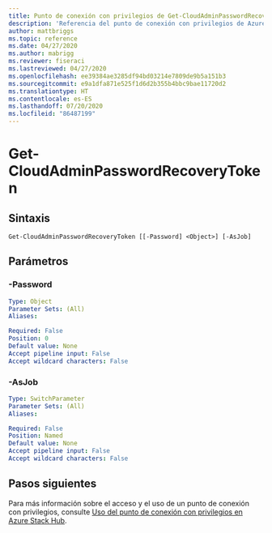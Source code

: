 ```yaml
---
title: Punto de conexión con privilegios de Get-CloudAdminPasswordRecoveryToken para Azure Stack Hub
description: 'Referencia del punto de conexión con privilegios de Azure Stack para PowerShell: Get-CloudAdminPasswordRecoveryToken'
author: mattbriggs
ms.topic: reference
ms.date: 04/27/2020
ms.author: mabrigg
ms.reviewer: fiseraci
ms.lastreviewed: 04/27/2020
ms.openlocfilehash: ee39384ae3285df94bd03214e7809de9b5a151b3
ms.sourcegitcommit: e9a1dfa871e525f1d6d2b355b4bbc9bae11720d2
ms.translationtype: HT
ms.contentlocale: es-ES
ms.lasthandoff: 07/20/2020
ms.locfileid: "86487199"
---
```

# <a name="get-cloudadminpasswordrecoverytoken"></a>Get-CloudAdminPasswordRecoveryToken

## <a name="syntax"></a>Sintaxis

```
Get-CloudAdminPasswordRecoveryToken [[-Password] <Object>] [-AsJob]
```

## <a name="parameters"></a>Parámetros

### <a name="-password"></a>-Password

```yaml
Type: Object
Parameter Sets: (All)
Aliases:

Required: False
Position: 0
Default value: None
Accept pipeline input: False
Accept wildcard characters: False
```

### <a name="-asjob"></a>-AsJob


```yaml
Type: SwitchParameter
Parameter Sets: (All)
Aliases:

Required: False
Position: Named
Default value: None
Accept pipeline input: False
Accept wildcard characters: False
```

## <a name="next-steps"></a>Pasos siguientes

Para más información sobre el acceso y el uso de un punto de conexión con privilegios, consulte [Uso del punto de conexión con privilegios en Azure Stack Hub](../../operator/azure-stack-privileged-endpoint.md).
